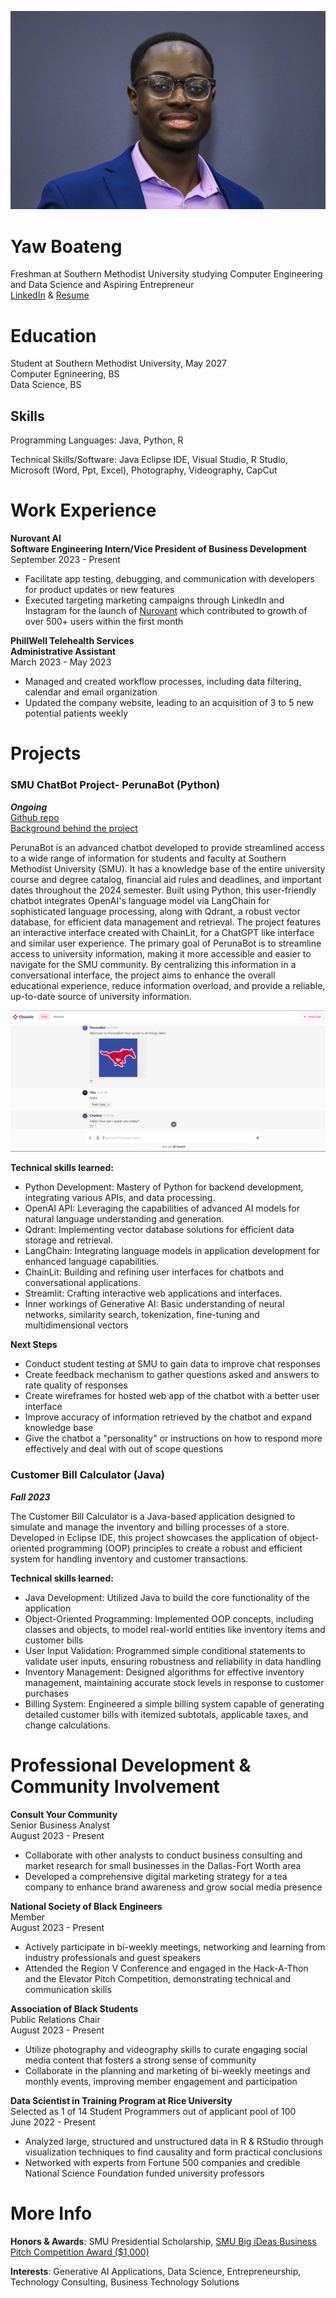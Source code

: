 ![Yaw_Boateng_Headshot](/assets/YawCroppedHeadshot.jpg)





# Yaw Boateng
Freshman at Southern Methodist University studying Computer Engineering and Data Science and Aspiring Entrepreneur<br>
[LinkedIn](http://www.linkedin.com/in/yaw-osei-boateng) & [Resume](https://github.com/yawbtng/portfolio/blob/main/assets/Yaw%20Boateng%20Internship%20Resume%20w_%20tech%20skills%201-13-24.pdf) 

# Education 
Student at Southern Methodist University, May 2027                        
Computer Egnineering, BS<br>
Data Science, BS

## Skills 
Programming Languages: Java, Python, R

Technical Skills/Software: Java Eclipse IDE, Visual Studio, R Studio, Microsoft (Word, Ppt, Excel), Photography, Videography, CapCut


# Work Experience 
**Nurovant AI** 		                                                
**Software Engineering Intern/Vice President of Business Development**<br>
September 2023 - Present         
- Facilitate app testing, debugging, and communication with developers for product updates or new features
- Executed targeting marketing campaigns through LinkedIn and Instagram for the launch of [Nurovant](https://www.nurovant.com/) which contributed to growth of over 500+ users within the first month


**PhillWell Telehealth Services**        
**Administrative Assistant**<br>
March 2023 - May 2023
- Managed and created workflow processes, including data filtering, calendar and email organization
- Updated the company website, leading to an acquisition of 3 to 5 new potential patients weekly


# Projects 
### SMU ChatBot Project- PerunaBot (Python)
***Ongoing*** <br>
[Github repo](https://github.com/yawbtng/SMUChatBot_Project) <br>
[Background behind the project](https://medium.com/@yabtngjr/the-story-behind-perunabot-fab78783ba09)

PerunaBot is an advanced chatbot developed to provide streamlined access to a wide range of information for students and faculty at Southern Methodist University (SMU). It has a knowledge base of the entire university course and degree catalog, financial aid rules and deadlines, and important dates throughout the 2024 semester. Built using Python, this user-friendly chatbot integrates OpenAI's language model via LangChain for sophisticated language processing, along with Qdrant, a robust vector database, for efficient data management and retrieval. The project features an interactive interface created with ChainLit, for a ChatGPT like interface and similar user experience. The primary goal of PerunaBot is to streamline access to university information, making it more accessible and easier to navigate for the SMU community. By centralizing this information in a conversational interface, the project aims to enhance the overall educational experience, reduce information overload, and provide a reliable, up-to-date source of university information.

![image](assets/chatbot%20prototype%201%20pic.png)

**Technical skills learned:**
- Python Development: Mastery of Python for backend development, integrating various APIs, and data processing.
- OpenAI API: Leveraging the capabilities of advanced AI models for natural language understanding and generation.
- Qdrant: Implementing vector database solutions for efficient data storage and retrieval.
- LangChain: Integrating language models in application development for enhanced language capabilities.
- ChainLit: Building and refining user interfaces for chatbots and conversational applications.
- Streamlit: Crafting interactive web applications and interfaces.
- Inner workings of Generative AI: Basic understanding of neural networks, similarity search, tokenization, fine-tuning and multidimensional vectors
  
**Next Steps**
- Conduct student testing at SMU to gain data to improve chat responses
- Create feedback mechanism to gather questions asked and answers to rate quality of responses
- Create wireframes for hosted web app of the chatbot with a better user interface
- Improve accuracy of information retrieved by the chatbot and expand knowledge base
- Give the chatbot a "personality" or instructions on how to respond more effectively and deal with out of scope questions

### Customer Bill Calculator (Java)
***Fall 2023***

The Customer Bill Calculator is a Java-based application designed to simulate and manage the inventory and billing processes of a store. Developed in Eclipse IDE, this project showcases the application of object-oriented programming (OOP) principles to create a robust and efficient system for handling inventory and customer transactions.

**Technical skills learned:**
- Java Development: Utilized Java to build the core functionality of the application
- Object-Oriented Programming: Implemented OOP concepts, including classes and objects, to model real-world entities like inventory items and customer bills
- User Input Validation: Programmed simple conditional statements to validate user inputs, ensuring robustness and reliability in data handling
- Inventory Management: Designed algorithms for effective inventory management, maintaining accurate stock levels in response to customer purchases
- Billing System: Engineered a simple billing system capable of generating detailed customer bills with itemized subtotals, applicable taxes, and change calculations.


# Professional Development & Community Involvement 
**Consult Your Community** 						                                    
Senior Business Analyst <br>
August 2023 - Present
-	Collaborate with other analysts to conduct business consulting and market research for small businesses in the Dallas-Fort Worth area
-	Developed a comprehensive digital marketing strategy for a tea company to enhance brand awareness and grow social media presence


**National Society of Black Engineers**			             	                  
Member<br>
August 2023 - Present
-	Actively participate in bi-weekly meetings,  networking and learning from industry professionals and guest speakers
- Attended the Region V Conference and engaged in the Hack-A-Thon and the Elevator Pitch Competition, demonstrating technical and communication skills


**Association of Black Students**       			             	            
Public Relations Chair<br>
August 2023 - Present         								                             
-	Utilize photography and videography skills to curate engaging social media content that fosters a strong sense of community
- Collaborate in the planning and marketing of bi-weekly meetings and monthly events, improving member engagement and participation


**Data Scientist in Training Program at Rice University**<br>    	          Selected as 1 of 14 Student Programmers out of applicant pool of 100<br>
June 2022 - Present					                                           
-	Analyzed large, structured and unstructured data in R & RStudio through visualization techniques to find causality and form practical conclusions
-	Networked with experts from Fortune 500 companies and credible National Science Foundation funded university professors


# More Info 
**Honors & Awards**: SMU Presidential Scholarship, [SMU Big iDeas Business Pitch Competition Award ($1,000)](https://blog.smu.edu/saes/2023/09/29/congratulations-to-the-2023-big-ideas-pitch-contest-winners/)

**Interests**: Generative AI Applications, Data Science, Entrepreneurship, Technology Consulting, Business Technology Solutions

